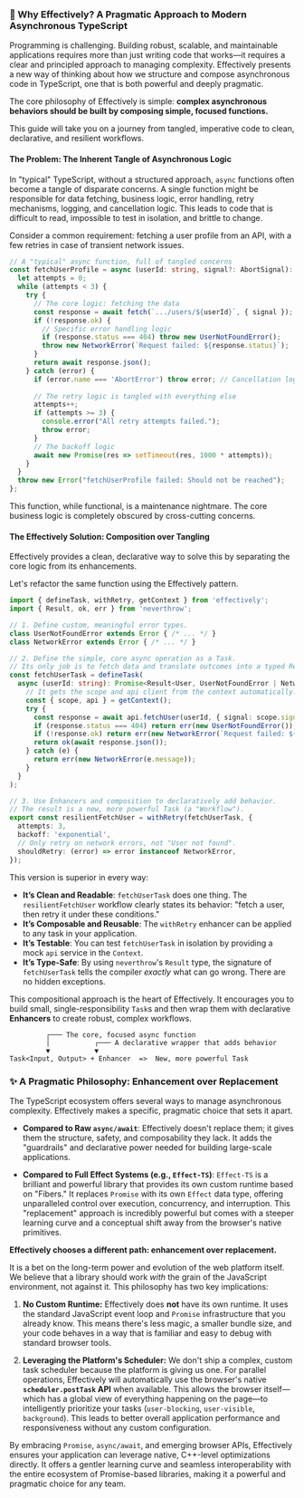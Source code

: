 ### 🤔 Why Effectively? A Pragmatic Approach to Modern Asynchronous TypeScript

Programming is challenging. Building robust, scalable, and maintainable applications requires more than just writing code that works—it requires a clear and principled approach to managing complexity. Effectively presents a new way of thinking about how we structure and compose asynchronous code in TypeScript, one that is both powerful and deeply pragmatic.

The core philosophy of Effectively is simple: **complex asynchronous behaviors should be built by composing simple, focused functions.**

This guide will take you on a journey from tangled, imperative code to clean, declarative, and resilient workflows.

#### The Problem: The Inherent Tangle of Asynchronous Logic

In "typical" TypeScript, without a structured approach, `async` functions often become a tangle of disparate concerns. A single function might be responsible for data fetching, business logic, error handling, retry mechanisms, logging, and cancellation logic. This leads to code that is difficult to read, impossible to test in isolation, and brittle to change.

Consider a common requirement: fetching a user profile from an API, with a few retries in case of transient network issues.

```typescript
// A "typical" async function, full of tangled concerns
const fetchUserProfile = async (userId: string, signal?: AbortSignal): Promise<User> => {
  let attempts = 0;
  while (attempts < 3) {
    try {
      // The core logic: fetching the data
      const response = await fetch(`.../users/${userId}`, { signal });
      if (!response.ok) {
        // Specific error handling logic
        if (response.status === 404) throw new UserNotFoundError();
        throw new NetworkError(`Request failed: ${response.status}`);
      }
      return await response.json();
    } catch (error) {
      if (error.name === 'AbortError') throw error; // Cancellation logic
      
      // The retry logic is tangled with everything else
      attempts++;
      if (attempts >= 3) {
        console.error("All retry attempts failed.");
        throw error;
      }
      // The backoff logic
      await new Promise(res => setTimeout(res, 1000 * attempts));
    }
  }
  throw new Error("fetchUserProfile failed: Should not be reached");
};
```
This function, while functional, is a maintenance nightmare. The core business logic is completely obscured by cross-cutting concerns.

#### The Effectively Solution: Composition over Tangling

Effectively provides a clean, declarative way to solve this by separating the core logic from its enhancements.

Let's refactor the same function using the Effectively pattern.

```typescript
import { defineTask, withRetry, getContext } from 'effectively';
import { Result, ok, err } from 'neverthrow';

// 1. Define custom, meaningful error types.
class UserNotFoundError extends Error { /* ... */ }
class NetworkError extends Error { /* ... */ }

// 2. Define the simple, core async operation as a Task.
// Its only job is to fetch data and translate outcomes into a typed Result.
const fetchUserTask = defineTask(
  async (userId: string): Promise<Result<User, UserNotFoundError | NetworkError>> => {
    // It gets the scope and api client from the context automatically.
    const { scope, api } = getContext();
    try {
      const response = await api.fetchUser(userId, { signal: scope.signal }); // Cancellation is built-in.
      if (response.status === 404) return err(new UserNotFoundError());
      if (!response.ok) return err(new NetworkError(`Request failed: ${response.status}`));
      return ok(await response.json());
    } catch (e) {
      return err(new NetworkError(e.message));
    }
  }
);

// 3. Use Enhancers and composition to declaratively add behavior.
// The result is a new, more powerful Task (a "Workflow").
export const resilientFetchUser = withRetry(fetchUserTask, {
  attempts: 3,
  backoff: 'exponential',
  // Only retry on network errors, not "User not found".
  shouldRetry: (error) => error instanceof NetworkError,
});
```

This version is superior in every way:
*   **It’s Clean and Readable**: `fetchUserTask` does one thing. The `resilientFetchUser` workflow clearly states its behavior: "fetch a user, then retry it under these conditions."
*   **It’s Composable and Reusable**: The `withRetry` enhancer can be applied to any task in your application.
*   **It’s Testable**: You can test `fetchUserTask` in isolation by providing a mock `api` service in the `Context`.
*   **It’s Type-Safe**: By using `neverthrow`'s `Result` type, the signature of `fetchUserTask` tells the compiler *exactly* what can go wrong. There are no hidden exceptions.

This compositional approach is the heart of Effectively. It encourages you to build small, single-responsibility `Task`s and then wrap them with declarative **Enhancers** to create robust, complex workflows.

```
         ┌─── The core, focused async function
         │           ┌─── A declarative wrapper that adds behavior
         ▼           ▼
Task<Input, Output> + Enhancer  =>  New, more powerful Task
```

### ✨ A Pragmatic Philosophy: Enhancement over Replacement

The TypeScript ecosystem offers several ways to manage asynchronous complexity. Effectively makes a specific, pragmatic choice that sets it apart.

*   **Compared to Raw `async/await`**: Effectively doesn't replace them; it gives them the structure, safety, and composability they lack. It adds the "guardrails" and declarative power needed for building large-scale applications.

*   **Compared to Full Effect Systems (e.g., `Effect-TS`)**: `Effect-TS` is a brilliant and powerful library that provides its own custom runtime based on "Fibers." It replaces `Promise` with its own `Effect` data type, offering unparalleled control over execution, concurrency, and interruption. This "replacement" approach is incredibly powerful but comes with a steeper learning curve and a conceptual shift away from the browser's native primitives.

**Effectively chooses a different path: enhancement over replacement.**

It is a bet on the long-term power and evolution of the web platform itself. We believe that a library should work *with* the grain of the JavaScript environment, not against it. This philosophy has two key implications:

1.  **No Custom Runtime:** Effectively does **not** have its own runtime. It uses the standard JavaScript event loop and `Promise` infrastructure that you already know. This means there's less magic, a smaller bundle size, and your code behaves in a way that is familiar and easy to debug with standard browser tools.

2.  **Leveraging the Platform's Scheduler:** We don't ship a complex, custom task scheduler because the platform is giving us one. For parallel operations, Effectively will automatically use the browser's native **`scheduler.postTask` API** when available. This allows the browser itself—which has a global view of everything happening on the page—to intelligently prioritize your tasks (`user-blocking`, `user-visible`, `background`). This leads to better overall application performance and responsiveness without any custom configuration.

By embracing `Promise`, `async/await`, and emerging browser APIs, Effectively ensures your application can leverage native, C++-level optimizations directly. It offers a gentler learning curve and seamless interoperability with the entire ecosystem of Promise-based libraries, making it a powerful and pragmatic choice for any team.